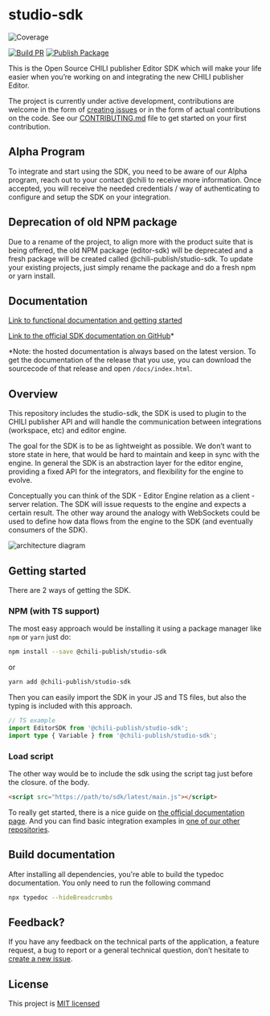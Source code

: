 # studio-sdk

![Coverage](https://img.shields.io/badge/coverage-96.59%25-brightgreen.svg)

[![Build PR](https://github.com/chili-publish/studio-sdk/actions/workflows/pr-build.yml/badge.svg)](https://github.com/chili-publish/studio-sdk/actions/workflows/pr-build.yml) [![Publish Package](https://github.com/chili-publish/studio-sdk/actions/workflows/publish-package.yml/badge.svg)](https://github.com/chili-publish/studio-sdk/actions/workflows/publish-package.yml)

This is the Open Source CHILI publisher Editor SDK which will make your life easier when you’re working on and integrating the new CHILI publisher Editor.

The project is currently under active development, contributions are welcome in the form of [creating issues](https://github.com/chili-publish/studio-sdk/issues/new/choose) or in the form of actual contributions on the code. See our [CONTRIBUTING.md](https://github.com/chili-publish/studio-sdk/blob/develop/CONTRIBUTING.md) file to get started on your first contribution.

## Alpha Program

To integrate and start using the SDK, you need to be aware of our Alpha program, reach out to your contact @chili to receive more information. Once accepted, you will receive the needed credentials / way of authenticating to configure and setup the SDK on your integration.

## Deprecation of old NPM package

Due to a rename of the project, to align more with the product suite that is being offered, the old NPM package (editor-sdk) will be deprecated and a fresh package will be created called @chili-publish/studio-sdk.
To update your existing projects, just simply rename the package and do a fresh npm or yarn install.

## Documentation

[Link to functional documentation and getting started](https://docs.chiligrafx.com)

[Link to the official SDK documentation on GitHub](https://chili-publish.github.io/studio-sdk/)\*

\*Note: the hosted documentation is always based on the latest version. To get the documentation of the release that you use, you can download the sourcecode of that release and open `/docs/index.html`.

## Overview

This repository includes the studio-sdk, the SDK is used to plugin to the CHILI publisher API and will handle the communication between integrations (workspace, etc) and editor engine.

The goal for the SDK is to be as lightweight as possible. We don’t want to store state in here, that would be hard to maintain and keep in sync with the engine. In general the SDK is an abstraction layer for the editor engine, providing a fixed API for the integrators, and flexibility for the engine to evolve.

Conceptually you can think of the SDK - Editor Engine relation as a client - server relation. The SDK will issue requests to the engine and expects a certain result. The other way around the analogy with WebSockets could be used to define how data flows from the engine to the SDK (and eventually consumers of the SDK).

![architecture diagram](https://user-images.githubusercontent.com/956362/155481965-1d2fe57b-11ec-4327-bbc3-5b4e03a01f28.png)

## Getting started

There are 2 ways of getting the SDK.

### NPM (with TS support)

The most easy approach would be installing it using a package manager like `npm` or `yarn` just do:

```bash
npm install --save @chili-publish/studio-sdk
```

or

```bash
yarn add @chili-publish/studio-sdk
```

Then you can easily import the SDK in your JS and TS files, but also the typing is included with this approach.

```typescript
// TS example
import EditorSDK from '@chili-publish/studio-sdk';
import type { Variable } from '@chili-publish/studio-sdk';
```

### Load script

The other way would be to include the sdk using the script tag just before the closure. of the body.

```html
<script src="https://path/to/sdk/latest/main.js"></script>
```

To really get started, there is a nice guide on [the official documentation page](https://chili-publish.github.io/studio-sdk/).
And you can find basic integration examples in [one of our other repositories](https://github.com/chili-publish/studio-sdk-integration-examples).

## Build documentation

After installing all dependencies, you're able to build the typedoc documentation. You only need to run the following command

```bash
npx typedoc --hideBreadcrumbs
```

## Feedback?

If you have any feedback on the technical parts of the application, a feature request, a bug to report or a general technical question, don’t hesitate to [create a new issue](https://github.com/chili-publish/studio-sdk/issues/new/choose).

## License

This project is [MIT licensed](https://github.com/chili-publish/studio-sdk/blob/develop/LICENSE)
